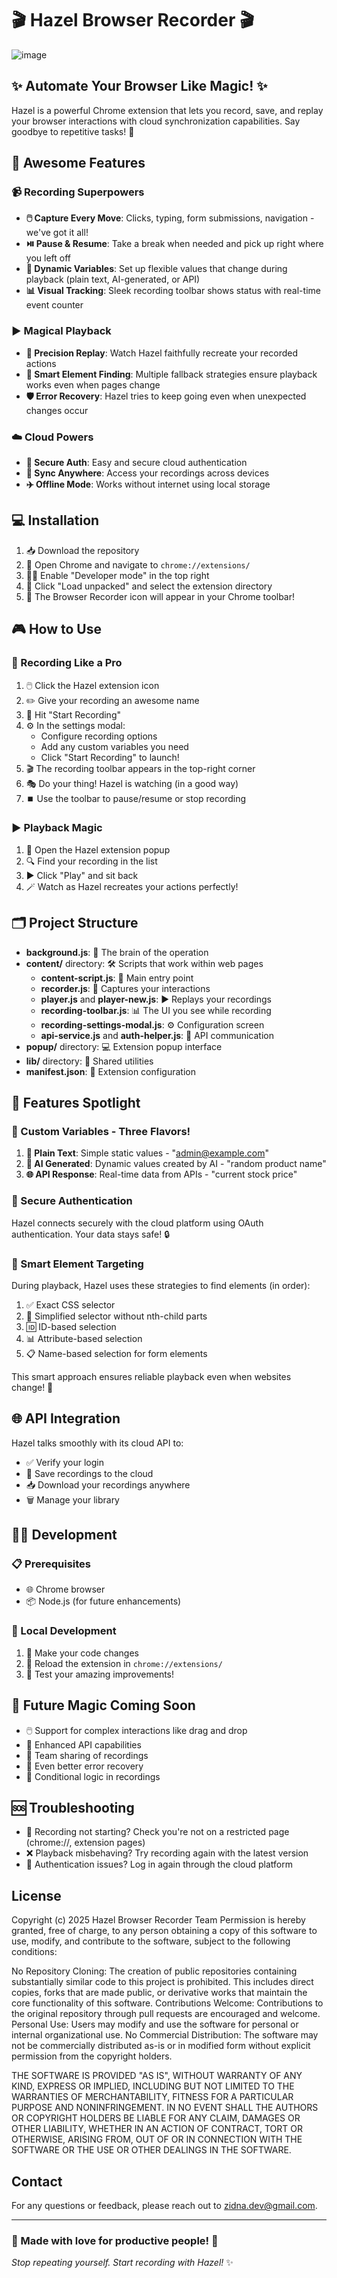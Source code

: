 # 🎬 Hazel Browser Recorder 🎬

![image](https://github.com/user-attachments/assets/0a5b4d64-0562-4bab-94ff-5fd424a23433)


## ✨ Automate Your Browser Like Magic! ✨

Hazel is a powerful Chrome extension that lets you record, save, and replay your browser interactions with cloud synchronization capabilities. Say goodbye to repetitive tasks! 🎉


## 🚀 Awesome Features

### 📹 Recording Superpowers
- **🖱️ Capture Every Move**: Clicks, typing, form submissions, navigation - we've got it all!
- **⏯️ Pause & Resume**: Take a break when needed and pick up right where you left off
- **🔄 Dynamic Variables**: Set up flexible values that change during playback (plain text, AI-generated, or API)
- **📊 Visual Tracking**: Sleek recording toolbar shows status with real-time event counter

### ▶️ Magical Playback
- **🎯 Precision Replay**: Watch Hazel faithfully recreate your recorded actions
- **🧠 Smart Element Finding**: Multiple fallback strategies ensure playback works even when pages change
- **🛡️ Error Recovery**: Hazel tries to keep going even when unexpected changes occur

### ☁️ Cloud Powers
- **🔐 Secure Auth**: Easy and secure cloud authentication
- **🔄 Sync Anywhere**: Access your recordings across devices
- **✈️ Offline Mode**: Works without internet using local storage

## 💻 Installation

1. 📥 Download the repository
2. 🧩 Open Chrome and navigate to `chrome://extensions/`
3. 👨‍💻 Enable "Developer mode" in the top right
4. 📁 Click "Load unpacked" and select the extension directory
5. 🎉 The Browser Recorder icon will appear in your Chrome toolbar!

## 🎮 How to Use

### 🎥 Recording Like a Pro

1. 🖱️ Click the Hazel extension icon
2. ✏️ Give your recording an awesome name
3. 🚀 Hit "Start Recording"
4. ⚙️ In the settings modal:
    - Configure recording options
    - Add any custom variables you need
    - Click "Start Recording" to launch!
5. 🎬 The recording toolbar appears in the top-right corner
6. 🎭 Do your thing! Hazel is watching (in a good way)
7. ⏹️ Use the toolbar to pause/resume or stop recording

### ▶️ Playback Magic

1. 📂 Open the Hazel extension popup
2. 🔍 Find your recording in the list
3. ▶️ Click "Play" and sit back
4. 🪄 Watch as Hazel recreates your actions perfectly!

## 🗂️ Project Structure

- **background.js**: 🧠 The brain of the operation
- **content/** directory: 🛠️ Scripts that work within web pages
    - **content-script.js**: 🏁 Main entry point
    - **recorder.js**: 🎥 Captures your interactions
    - **player.js** and **player-new.js**: ▶️ Replays your recordings
    - **recording-toolbar.js**: 📊 The UI you see while recording
    - **recording-settings-modal.js**: ⚙️ Configuration screen
    - **api-service.js** and **auth-helper.js**: 🔌 API communication
- **popup/** directory: 💻 Extension popup interface
- **lib/** directory: 🧰 Shared utilities
- **manifest.json**: 📝 Extension configuration

## 🌟 Features Spotlight

### 🔮 Custom Variables - Three Flavors!

1. **📝 Plain Text**: Simple static values - "admin@example.com"
2. **🤖 AI Generated**: Dynamic values created by AI - "random product name"
3. **🌐 API Response**: Real-time data from APIs - "current stock price"

### 🔑 Secure Authentication

Hazel connects securely with the cloud platform using OAuth authentication. Your data stays safe! 🔒

### 🎯 Smart Element Targeting

During playback, Hazel uses these strategies to find elements (in order):

1. ✅ Exact CSS selector
2. 🔄 Simplified selector without nth-child parts
3. 🆔 ID-based selection
4. 📊 Attribute-based selection
5. 📋 Name-based selection for form elements

This smart approach ensures reliable playback even when websites change! 💪

## 🌐 API Integration

Hazel talks smoothly with its cloud API to:

- ✅ Verify your login
- 💾 Save recordings to the cloud
- 📥 Download your recordings anywhere
- 🗑️ Manage your library

## 👨‍💻 Development

### 📋 Prerequisites

- 🌐 Chrome browser
- 📦 Node.js (for future enhancements)

### 🔧 Local Development

1. 📝 Make your code changes
2. 🔄 Reload the extension in `chrome://extensions/`
3. 🧪 Test your amazing improvements!

## 🔮 Future Magic Coming Soon

- 🖱️ Support for complex interactions like drag and drop
- 🚀 Enhanced API capabilities
- 👥 Team sharing of recordings
- 💪 Even better error recovery
- 🧠 Conditional logic in recordings

## 🆘 Troubleshooting

- 🚫 Recording not starting? Check you're not on a restricted page (chrome://, extension pages)
- ❌ Playback misbehaving? Try recording again with the latest version
- 🔑 Authentication issues? Log in again through the cloud platform

## License

Copyright (c) 2025 Hazel Browser Recorder Team
Permission is hereby granted, free of charge, to any person obtaining a copy of this software to use, modify, and contribute to the software, subject to the following conditions:

No Repository Cloning: The creation of public repositories containing substantially similar code to this project is prohibited. This includes direct copies, forks that are made public, or derivative works that maintain the core functionality of this software.
Contributions Welcome: Contributions to the original repository through pull requests are encouraged and welcome.
Personal Use: Users may modify and use the software for personal or internal organizational use.
No Commercial Distribution: The software may not be commercially distributed as-is or in modified form without explicit permission from the copyright holders.

THE SOFTWARE IS PROVIDED "AS IS", WITHOUT WARRANTY OF ANY KIND, EXPRESS OR IMPLIED, INCLUDING BUT NOT LIMITED TO THE WARRANTIES OF MERCHANTABILITY, FITNESS FOR A PARTICULAR PURPOSE AND NONINFRINGEMENT. IN NO EVENT SHALL THE AUTHORS OR COPYRIGHT HOLDERS BE LIABLE FOR ANY CLAIM, DAMAGES OR OTHER LIABILITY, WHETHER IN AN ACTION OF CONTRACT, TORT OR OTHERWISE, ARISING FROM, OUT OF OR IN CONNECTION WITH THE SOFTWARE OR THE USE OR OTHER DEALINGS IN THE SOFTWARE.

## Contact

For any questions or feedback, please reach out to [zidna.dev@gmail.com](mailto:zidna.dev@gmail.com).

---

### 🌟 Made with love for productive people! 🌟

*Stop repeating yourself. Start recording with Hazel!* ✨
